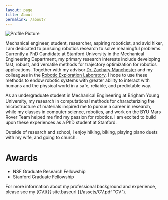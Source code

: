 ```yaml
---
layout: page
title: About
permalink: /about/
---
```


<img src="{{ site.baseurl }}/assets/brian_small.png" title="Profile Picture" class="profile">

Mechanical engineer, student, researcher, aspiring roboticist, and avid hiker, I am dedicated to pursuing robotics research to solve meaningful problems. Currently a PhD Candidate at Stanford University in the Mechanical Engineering Department, my primary research interests include developing fast, robust, and versatile methods for trajectory optimization for robotics applications. Together with my advisor [Dr. Zachary Manchester](http://zacmanchester.github.io/) and my colleagues in the [Robotic Exploration Laboratory](http://web.stanford.edu/group/rexlab/), I hope to use these methods to endow robotic systems with greater ability to interact with humans and the physical world in a safe, reliable, and predictable way.

As an undergraduate student in Mechanical Engineering at Brigham Young University, my research in computational methods for characterizing the microstructure of materials inspired me to pursue a career in research, while my classes in computer science, robotics, and work on the BYU Mars Rover Team helped me find my passion for robotics. I am excited to build upon these experiences as a PhD student at Stanford.

Outside of research and school, I enjoy hiking, biking, playing piano duets with my wife, and going to church.

# Awards
* NSF Graduate Research Fellowship
* Stanford Graduate Fellowship

For more information about my professional background and experience, please see my [CV]({{ site.baseurl }}/assets/CV.pdf "CV").
